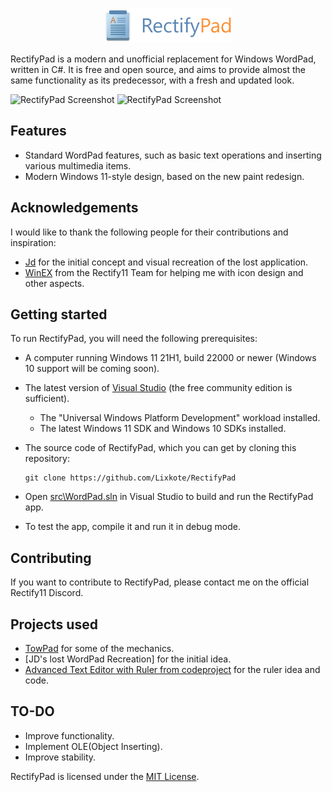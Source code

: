 <p align="center">
    <img src="https://raw.githubusercontent.com/Lixkote/RectifyPad/master/logo.png">
</p>

RectifyPad is a modern and unofficial replacement for Windows WordPad, written in C#. It is free and open source, and aims to provide almost the same functionality as its predecessor, with a fresh and updated look.

![RectifyPad Screenshot](https://github.com/Lixkote/WordPad11/blob/main/darkpreview.png)
![RectifyPad Screenshot](https://github.com/Lixkote/WordPad11/blob/main/lightpreview.png)

## Features
- Standard WordPad features, such as basic text operations and inserting various multimedia items.
- Modern Windows 11-style design, based on the new paint redesign.

## Acknowledgements
I would like to thank the following people for their contributions and inspiration:
 - [Jd](https://github.com/Jd-1206) for the initial concept and visual recreation of the lost application.
 - [WinEX](https://github.com/WinExperiments) from the Rectify11 Team for helping me with icon design and other aspects.

## Getting started
To run RectifyPad, you will need the following prerequisites:
- A computer running Windows 11 21H1, build 22000 or newer (Windows 10 support will be coming soon).
- The latest version of [Visual Studio](https://developer.microsoft.com/en-us/windows/downloads) (the free community edition is sufficient).
  - The "Universal Windows Platform Development" workload installed.
  - The latest Windows 11 SDK and Windows 10 SDKs installed.


- The source code of RectifyPad, which you can get by cloning this repository:
    ```
    git clone https://github.com/Lixkote/RectifyPad
    ```

- Open [src\WordPad.sln](/src/WordPad.sln) in Visual Studio to build and run the RectifyPad app.
- To test the app, compile it and run it in debug mode.

## Contributing
If you want to contribute to RectifyPad, please contact me on the official Rectify11 Discord.

## Projects used
 - [TowPad](https://github.com/itsWindows11/TowPad) for some of the mechanics.
 - [JD's lost WordPad Recreation] for the initial idea.
 - [Advanced Text Editor with Ruler from codeproject](https://www.codeproject.com/Articles/22783/Advanced-Text-Editor-with-Ruler) for the ruler idea and code.

## TO-DO
  - Improve functionality.
  - Implement OLE(Object Inserting).
  - Improve stability.
  
RectifyPad is licensed under the [MIT License](./LICENSE).
